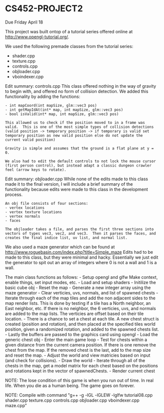 CS452-PROJECT2
==============
Due Friday April 18


This project was built ontop of a tutorial series offered online at http://www.opengl-tutorial.org/.

We used the following premade classes from the tutorial series:
- shader.cpp
- texture.cpp
- controls.cpp
- objloader.cpp
- vboindexer.cpp

Edit summary: controls.cpp
	This class offered nothing in the way of gravity to begin with, and offered no form of collision detection.  We added this functionality by adding the functions:
	
	- int mapCoord(int mapSize, glm::vec3 pos)
	- int getMapIdAt(int* map, int mapSize, glm::vec3 pos)
	- bool isValid(int* map, int mapSize, glm::vec3 pos)
	
	This allowed us to check if the position moved to in a frame was valid.  This is one of the most simple types of collision detections (valid position -> temporary position -> if temporary is valid set temporary position as new valid position else do not update the current valid position)

	Gravity is simple and assumes that the ground is a flat plane at y = 0.

	We also had to edit the default controls to not lock the mouse cursor (first person control), but instead adapt a classic dungeon crawler feel (arrow keys to rotate).

Edit summary: objloader.cpp
	While none of the edits made to this class made it to the final version, I will include a brief summary of the functionality because edits were made to this class in the development process.

	An obj file consists of four sections:
	- vertex locations
	- vertex texture locations
	- vertex normals
	- faces

	The objloader takes a file, and parses the first three sections into vectors of types vec3, vec2, and vec3.  Then it parses the faces, and creates the final indice list, uv list, and normal list.

We also used a maze generator which can be found at http://www.roguebasin.com/index.php?title=Simple_maze
	Edits had to be made to this class, but they were minimal and hacky.  Essentially we just edit the generator to spit out an array of integers where 0 is not a wall and 1 is a wall.

The main class functions as follows:
	- Setup opengl and glfw
		Make context, enable things, set input modes, etc.
	- Load and setup shaders
	- Initilize the basic cube obj
	- Reset the map
		- Generate a new integer array using the maze generator
		- Clear verticies, uvs, normals, and list of spawned chests
		- Iterate through each of the map tiles and add the non adjacent sides to the map render lists.  This is done by testing if a tile has a North neighbor, an East neighbor, etc.  If there is no neighbor, the 6 verticies, uvs, and normals are added to the map lists.  The verticies are offset based on their tile location.
			- There is a chance to set a chest at each tile.  A new chest struct is created (position and rotation), and then placed at the specified tiles world position, given a randomized rotation, and added to the spawned chests list.
		- Lastly the buffers are passed to the graphics card using opengl
	- Load the generic chest obj
	- Enter the main game loop
		- Test for chests within a given distance from the current camera position.  If there is one remove the chest from the map.  If the removed chest is the last, add to the map size and reset the map.
		- Adjust the world and view matricies based on input (and check for collisions).
		- Draw the world
		- Iterate through all of the chests in the map, get a model matrix for each chest based on the positions and rotations kept in the vector of spawnedChests.
		- Render current chest

NOTE: The lose condition of this game is when you run out of time.  In real life.  When you die as a human being.  The game goes on forever.

NOTE: Compile with command "g++ -g  -lGL -lGLEW -lglfw tutorial08.cpp shader.cpp texture.cpp controls.cpp objloader.cpp vboindexer.cpp maze.cpp"